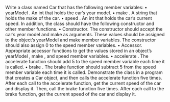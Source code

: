 Write a class named Car that has the following member variables:
• yearModel . An int that holds the car’s year model.
• make . A string that holds the make of the car.
• speed . An int that holds the car’s current speed.
In addition, the class should have the following constructor and other member functions.
• Constructor. The constructor should accept the car’s year model and make as arguments.
These values should be assigned to the object’s yearModel and make member
variables. The constructor should also assign 0 to the speed member variables.
• Accessor. Appropriate accessor functions to get the values stored in an object’s
yearModel , make , and speed member variables.
• accelerate . The accelerate function should add 5 to the speed member variable
each time it is called.
• brake . The brake function should subtract 5 from the speed member variable each
time it is called.
Demonstrate the class in a program that creates a Car object, and then calls the
accelerate function five times. After each call to the accelerate function, get
the current speed of the car and display it. Then, call the brake function five times.
After each call to the brake function, get the current speed of the car and display it.
